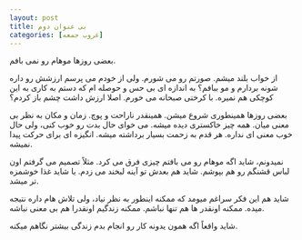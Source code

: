 ```yaml
---
layout: post
title: بی عنوان دوم
categories: [غروب جمعه]
---
```

بعضی روزها موهام رو نمی بافم. 

از خواب بلند میشم. صورتم رو می شورم. ولی از خودم می پرسم ارزشش رو داره شونه بردارم و مو ببافم؟ به اندازه ای بی حس و حوصله ام که دستم به کاری به این کوچکی هم نمیره. با کرختی صبحانه می خورم. اصلا ارزش داشت چشم باز کردم؟

بعضی روزها همینطوری شروع میشن. همینقدر ناراحت و پوچ. زمان و مکان به نظر بی معنی میان. همه چیز خاکستری دیده میشه. می خوای حال بدت رو خوب کنی، ولی حال خوب معنی ای نداره. هر قدم به زحمت بسیار برداشته میشه. انگیزه ای برای حرکت پیدا نمیشه.

نمیدونم، شاید اگه موهام رو می بافتم چیزی فرق می کرد. مثلاً تصمیم می گرفتم اون لباس قشنگم رو هم بپوشم. شاید هم بعدش تو آینه لبخند می زدم. یا شاید غذا خوشمزه تر میشد. 

شاید هم این فکر سراغم میومد که ممکنه اینطور به نظر نیاد، ولی تلاش هام داره نتیجه میده. ممکنه اونقدر ها هم تنها نباشم. ممکنه زندگیم اونقدرا هم بی معنی نباشه.

شاید واقعاً اگه همون یدونه کار رو انجام بدم زندگی بیشتر نگاهم میکنه.
